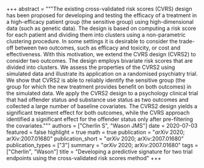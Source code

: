 +++
abstract = """The existing cross-validated risk scores (CVRS) design has been proposed for developing and testing the efficacy of a treatment in a high-efficacy patient group (the sensitive group) using high-dimensional data (such as genetic data). The design is based on computing a risk score for each patient and dividing them into clusters using a non-parametric clustering procedure. In some settings it is desirable to consider the trade-off between two outcomes, such as efficacy and toxicity, or cost and effectiveness. With this motivation, we extend the CVRS design (CVRS2) to consider two outcomes. The design employs bivariate risk scores that are divided into clusters. We assess the properties of the CVRS2 using simulated data and illustrate its application on a randomised psychiatry trial. We show that CVRS2 is able to reliably identify the sensitive group (the group for which the new treatment provides benefit on both outcomes) in the simulated data. We apply the CVRS2 design to a psychology clinical trial that had offender status and substance use status as two outcomes and collected a large number of baseline covariates. The CVRS2 design yields a significant treatment effect for both outcomes, while the CVRS approach identified a significant effect for the offender status only after pre-filtering the covariates."""
authors = ["Cherlin S", "Wason JMS"]
date = 2020-07-03
featured = false
highlight = true
math = true
publication = "*arXiv* 2020; arXiv:2007.01680"
publication_short = "*arXiv* 2020; arXiv:2007.01680"
publication_types = ["3"]
summary = "*arXiv* 2020; arXiv:2007.01680"
tags = ["Cherlin", "Wason"]
title = "Developing a predictive signature for two trial endpoints using the cross-validated risk scores method"
+++
